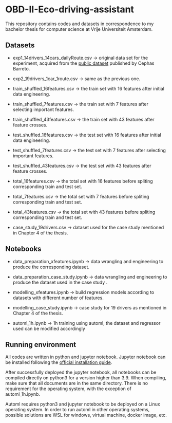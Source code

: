 # OBD-II-Eco-driving-assistant

This repository contains codes and datasets in correspondence to my bachelor thesis for computer science at Vrije Universiteit Amsterdam. 

## Datasets
- exp1_14drivers_14cars_dailyRoute.csv -> original data set for the experiment, acquired from the [public dataset](https://github.com/cephasax/OBDdatasets) published by Cephas Barreto. 
- exp2_19drivers_1car_1route.csv -> same as the previous one. 

- train_shuffled_16features.csv -> the train set with 16 features after initial data engineering.
- train_shuffled_7features.csv -> the train set with 7 features after selecting important features.
- train_shuffled_43features.csv -> the train set with 43 features after feature crosses.

- test_shuffled_16features.csv -> the test set with 16 features after initial data engineering.
- test_shuffled_7features.csv -> the test set with 7 features after selecting important features.
- test_shuffled_43features.csv -> the test set with 43 features after feature crosses.

- total_16features.csv -> the total set with 16 features before spliting corresponding train and test set.
- total_7features.csv -> the total set with 7 features before spliting corresponding train and test set.
- total_43features.csv -> the total set with 43 features before spliting corresponding train and test set.

- case_study_19drivers.csv -> dataset used for the case study mentioned in Chapter 4 of the thesis.

## Notebooks
- data_preparation_xfeatures.ipynb -> data wrangling and engineering to produce the corresponding dataset.
- data_preparation_case_study.ipynb -> data wrangling and engineering to produce the dataset used in the case study .

- modelling_xfeatures.ipynb -> build regression models according to datasets with different number of features.
- modelling_case_study.ipynb -> case study for 19 drivers as mentioned in Chapter 4 of the thesis.

- automl_1h.ipynb -> 1h training using automl, the dataset and regressor used can be modified accordingly

## Running environment

All codes are written in python and jupyter notebook. Jupyter notebook can be installed following the [official installation guide](https://jupyter.org/install).  

After successfully deployed the jupyter notebook, all notebooks can be compiled directly on python3 for a version higher than 3.9. When compiling, make sure that all documents are in the same directory. There is no requirement for the operating system, with the exception of automl_1h.ipynb.

Automl requires python3 and jupyter notebook to be deployed on a Linux operating system. In order to run automl in other operating systems, possible solutions are WSL for windows, virtual machine, docker image, etc.

